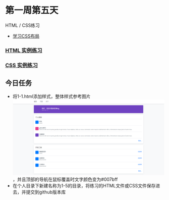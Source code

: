 # 第一周第五天
HTML / CSS练习

* [学习CSS布局](http://zh.learnlayout.com/)

### [HTML 实例练习](http://www.runoob.com/html/html-examples.html)
### [CSS 实例练习](http://www.runoob.com/css/css-examples.html)

## 今日任务
* 将1-1.html添加样式，整体样式参考图片![1-2.png](../../images/1-2.png)，并且顶部的导航在鼠标覆盖时文字颜色变为#007bff
* 在个人目录下新建名称为1-5的目录，将练习的HTML文件或CSS文件保存进去，并提交到github版本库
